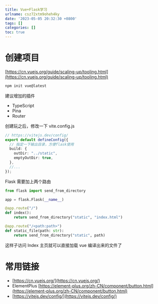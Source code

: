 ```yaml
---
title: Vue+Flask学习
urlname: csz72xtm9oheh4ky
date: '2023-05-05 20:32:30 +0800'
tags: []
categories: []
toc: true
---
```


# 创建项目

[https://cn.vuejs.org/guide/scaling-up/tooling.html](https://cn.vuejs.org/guide/scaling-up/tooling.html)

```bash
npm init vue@latest
```

建议增加的插件

- TypeScript
- Pina
- Router

创建玩之后，修改一下 vite.config.js

```typescript
// https://vitejs.dev/config/
export default defineConfig({
  // 指定一下输出目录，方便flask使用
  build: {
    outDir: "../static",
    emptyOutDir: true,
  },
  //...
});
```

Flask 需要加上两个路由

```python
from flask import send_from_directory

app = flask.Flask(__name__)

@app.route("/")
def index():
    return send_from_directory("static", "index.html")

@app.route("/<path:path>")
def static_file(path: str):
    return send_from_directory("static", path)
```

这样子访问 Index 主页就可以直接加载 vue 编译出来的文件了

# 常用链接

- [https://cn.vuejs.org/](https://cn.vuejs.org/)
- ElementPlus [https://element-plus.org/zh-CN/component/button.html](https://element-plus.org/zh-CN/component/button.html)
- [https://vitejs.dev/config/](https://vitejs.dev/config/)
